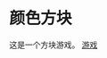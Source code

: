 # 颜色方块

这是一个方块游戏。
[游戏](https://yufeixian.github.io/Color_Block_SCV/)

<!-- 这是游戏的二维码：
![](https://yufeixian.github.io/Color_Block_SCV/img/QRCode.png)

这些是游戏的一些图片： -->

<!-- 1. 游戏开始： -->